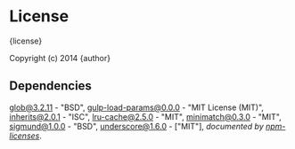 # License

{license}

Copyright (c) 2014 {author}

## Dependencies
[glob@3.2.11](&quot;https://github.com/isaacs/node-glob&quot;) - &quot;BSD&quot;, [gulp-load-params@0.0.0](&quot;https://github.com/Cellarise/gulp-load-params&quot;) - &quot;MIT License (MIT)&quot;, [inherits@2.0.1](&quot;https://github.com/isaacs/inherits&quot;) - &quot;ISC&quot;, [lru-cache@2.5.0](&quot;https://github.com/isaacs/node-lru-cache&quot;) - &quot;MIT&quot;, [minimatch@0.3.0](&quot;https://github.com/isaacs/minimatch&quot;) - &quot;MIT&quot;, [sigmund@1.0.0](&quot;https://github.com/isaacs/sigmund&quot;) - &quot;BSD&quot;, [underscore@1.6.0](&quot;https://github.com/jashkenas/underscore&quot;) - [&quot;MIT&quot;], 
*documented by [npm-licenses](http://github.com/AceMetrix/npm-license.git)*.